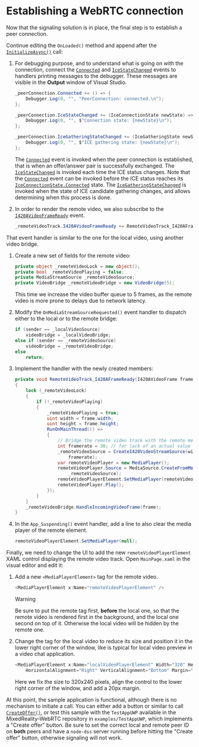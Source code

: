 # Establishing a WebRTC connection

Now that the signaling solution is in place, the final step is to establish a peer connection.

Continue editing the `OnLoaded()` method and append after the [`InitializeAsync()`](xref:Microsoft.MixedReality.WebRTC.PeerConnection.InitializeAsync(Microsoft.MixedReality.WebRTC.PeerConnectionConfiguration,CancellationToken)) call:

1. For debugging purpose, and to understand what is going on with the connection, connect the [`Connected`](xref:Microsoft.MixedReality.WebRTC.PeerConnection.Connected) and [`IceStateChanged`](xref:Microsoft.MixedReality.WebRTC.PeerConnection.IceStateChanged) events to handlers printing messages to the debugger. These messages are visible in the **Output** window of Visual Studio.

   ```cs
   _peerConnection.Connected += () => {
       Debugger.Log(0, "", "PeerConnection: connected.\n");
   };

   _peerConnection.IceStateChanged += (IceConnectionState newState) => {
       Debugger.Log(0, "", $"Connection state: {newState}\n");
   };

   _peerConnection.IceGatheringStateChanged += (IceGatheringState newState) => {
       Debugger.Log(0, "", $"ICE gathering state: {newState}\n");
   };
   ```

   The [`Connected`](xref:Microsoft.MixedReality.WebRTC.PeerConnection.Connected) event is invoked when the peer connection is established, that is when an offer/answer pair is successfully exchanged. The [`IceStateChanged`](xref:Microsoft.MixedReality.WebRTC.PeerConnection.IceStateChanged) is invoked each time the ICE status changes. Note that the [`Connected`](xref:Microsoft.MixedReality.WebRTC.PeerConnection.Connected) event can be invoked before the ICE status reaches its [`IceConnectionState.Connected`](xref:Microsoft.MixedReality.WebRTC.IceConnectionState) state. The [`IceGatheringStateChanged`](xref:Microsoft.MixedReality.WebRTC.PeerConnection.IceGatheringStateChanged) is invoked when the state of ICE candidate gathering changes, and allows determining when this process is done.

2. In order to render the remote video, we also subscribe to the [`I420AVideoFrameReady`](xref:Microsoft.MixedReality.WebRTC.RemoteVideoTrack.I420AVideoFrameReady) event.

   ```cs
   _remoteVideoTrack.I420AVideoFrameReady += RemoteVideoTrack_I420AFrameReady;
   ```

That event handler is similar to the one for the local video, using another video bridge.

1. Create a new set of fields for the remote video:

   ```cs
   private object _remoteVideoLock = new object();
   private bool _remoteVideoPlaying = false;
   private MediaStreamSource _remoteVideoSource;
   private VideoBridge _remoteVideoBridge = new VideoBridge(5);
   ```

   This time we increase the video buffer queue to 5 frames, as the remote video is more prone to delays due to network latency.

2. Modify the `OnMediaStreamSourceRequested()` event handler to dispatch either to the local or to the remote bridge:

   ```cs
   if (sender == _localVideoSource)
       videoBridge = _localVideoBridge;
   else if (sender == _remoteVideoSource)
       videoBridge = _remoteVideoBridge;
   else
       return;
   ```

3. Implement the handler with the newly created members:

   ```cs
   private void RemoteVideoTrack_I420AFrameReady(I420AVideoFrame frame)
   {
       lock (_remoteVideoLock)
       {
           if (!_remoteVideoPlaying)
           {
               _remoteVideoPlaying = true;
               uint width = frame.width;
               uint height = frame.height;
               RunOnMainThread(() =>
               {
                   // Bridge the remote video track with the remote media player UI
                   int framerate = 30; // for lack of an actual value
                   _remoteVideoSource = CreateI420VideoStreamSource(width, height,
                       framerate);
                   var remoteVideoPlayer = new MediaPlayer();
                   remoteVideoPlayer.Source = MediaSource.CreateFromMediaStreamSource(
                       _remoteVideoSource);
                   remoteVideoPlayerElement.SetMediaPlayer(remoteVideoPlayer);
                   remoteVideoPlayer.Play();
               });
           }
       }
       _remoteVideoBridge.HandleIncomingVideoFrame(frame);
   }
   ```

4. In the `App_Suspending()` event handler, add a line to also clear the media player of the remote element.

   ```cs
   remoteVideoPlayerElement.SetMediaPlayer(null);
   ```

Finally, we need to change the UI to add the new `remoteVideoPlayerElement` XAML control displaying the remote video track. Open `MainPage.xaml` in the visual editor and edit it:

1. Add a new `<MediaPlayerElement>` tag for the remote video.

   ```cs
   <MediaPlayerElement x:Name="remoteVideoPlayerElement" />
   ```

   > [!WARNING]
   > Be sure to put the remote tag first, **before** the local one, so that the remote video is rendered first in the background, and the local one second on top of it. Otherwise the local video will be hidden by the remote one.

2. Change the tag for the local video to reduce its size and position it in the lower right corner of the window, like is typical for local video preview in a video chat application.

   ```cs
   <MediaPlayerElement x:Name="localVideoPlayerElement" Width="320" Height="240"
       HorizontalAlignment="Right" VerticalAlignment="Bottom" Margin="0,0,20,20" />
   ```

   Here we fix the size to 320x240 pixels, align the control to the lower right corner of the window, and add a 20px margin.

At this point, the sample application is functional, although there is no mechanism to initiate a call. You can either add a button or similar to call [`CreateOffer()`](xref:Microsoft.MixedReality.WebRTC.PeerConnection.CreateOffer), or test this sample with the `TestAppUWP` available in the MixedReality-WebRTC repository in `examples/TestAppUWP`, which implements a "Create offer" button. Be sure to set the correct local and remote peer ID on **both** peers and have a `node-dss` server running before hitting the "Create offer" button, otherwise signaling will not work.
